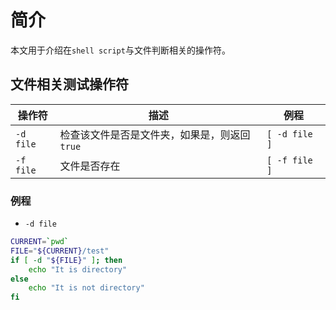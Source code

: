 # 简介

本文用于介绍在`shell script`与文件判断相关的操作符。

## 文件相关测试操作符

| 操作符     |   描述     |  例程     |
|-----------|------------|-----------|
| `-d file` | 检查该文件是否是文件夹，如果是，则返回`true` | `[ -d file ]` |
| `-f file` | 文件是否存在    | `[ -f file ]` |

### 例程

* `-d file`

```sh
CURRENT=`pwd`
FILE="${CURRENT}/test"
if [ -d "${FILE}" ]; then
    echo "It is directory"
else
    echo "It is not directory"
fi
```

